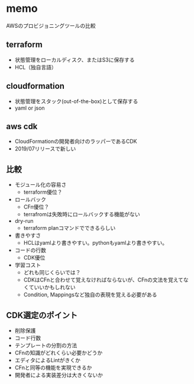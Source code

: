 # memo
AWSのプロビジョニングツールの比較

## terraform
 - 状態管理をローカルディスク、またはS3に保存する
 - HCL（独自言語）

## cloudformation
 - 状態管理をスタック(out-of-the-box)として保存する
 - yaml or json 

## aws cdk
 - CloudFormationの開発者向けのラッパーであるCDK
 - 2019/07リリースで新しい

## 比較
 - モジュール化の容易さ
    - terraform優位？
 - ロールバック
    - CFn優位？
    - terrafromは失敗時にロールバックする機能がない
 - dry-run
    - terraform planコマンドでできるらしい
 - 書きやすさ
    - HCLはyamlより書きやすい。pythonもyamlより書きやすい。
 - コードの行数
    - CDK優位
 - 学習コスト
    - どれも同じくらいでは？
    - CDKはCFnと合わせて覚えなければならないが、CFnの文法を覚えてなくていいかもしれない
    - Condition, Mappingsなど独自の表現を覚える必要がある

## CDK選定のポイント
 - 削除保護
 - コード行数
 - テンプレートの分割の方法
 - CFnの知識がどれくらい必要かどうか
 - エディタによるLintがきくか
 - CFnと同等の機能を実現できるか
 - 開発者による実装差分は大きくないか
